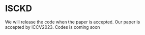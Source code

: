 # ISCKD
We will release the code when the paper is accepted.
Our paper is accepted by ICCV2023.
Codes is coming soon
